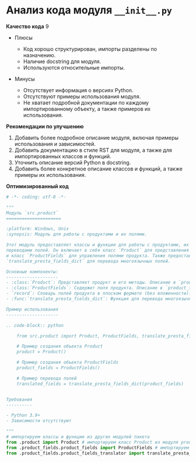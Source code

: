 # Анализ кода модуля `__init__.py`

**Качество кода**
9
 -  Плюсы
    - Код хорошо структурирован, импорты разделены по назначению.
    - Наличие docstring для модуля.
    - Используются относительные импорты.

 -  Минусы
    -  Отсутствует информация о версиях Python.
    -  Отсутствуют примеры использования модуля.
    -  Не хватает подробной документации по каждому импортированному объекту, а также  примеров их использования.

**Рекомендации по улучшению**
1.  Добавить более подробное описание модуля, включая примеры использования и зависимостей.
2.  Добавить документацию в стиле RST для модуля, а также для импортированных классов и функций.
3.  Уточнить описание версий Python в docstring.
4.  Добавить более конкретное описание классов и функций, а также примеры их использования.

**Оптимизированный код**
```python
# -*- coding: utf-8 -*-

"""
Модуль `src.product`
=====================

:platform: Windows, Unix
:synopsis: Модуль для работы с продуктами и их полями.

Этот модуль предоставляет классы и функции для работы с продуктами, их полями и
переводами полей. Он включает в себя класс `Product` для представления продукта
и класс `ProductFields` для управления полями продукта. Также предоставляет функцию
`translate_presta_fields_dict` для перевода многоязычных полей.

Основные компоненты:
--------------------
- :class:`Product`: Представляет продукт и его методы. Описание в `product.py`.
- :class:`ProductFields`: Содержит поля продукта. Описание в `product_fields.py`.
- `record`: Словарь полей продукта в плоском формате (без вложенности).
- :func:`translate_presta_fields_dict`: Функция для перевода многоязычных полей `ProductFields`.

Пример использования
--------------------

.. code-block:: python

    from src.product import Product, ProductFields, translate_presta_fields_dict

    # Пример создания объекта Product
    product = Product()

    # Пример создания объекта ProductFields
    product_fields = ProductFields()

    # Пример перевода полей
    translated_fields = translate_presta_fields_dict(product_fields)


Требования
----------

- Python 3.9+
- Зависимости отсутствуют

"""
# импортируем классы и функции из других модулей пакета
from .product import Product # импортируем класс Product из модуля product.py
from .product_fields.product_fields import ProductFields # импортируем класс ProductFields из модуля product_fields.py
from .product_fields.product_fields_translator import translate_presta_fields_dict # импортируем функцию translate_presta_fields_dict из модуля product_fields_translator.py

```